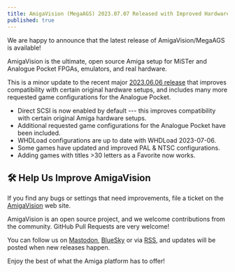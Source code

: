 ```yaml
---
title: AmigaVision (MegaAGS) 2023.07.07 Released with Improved Hardware Compatibility & More Analogue Pocket Configurations
published: true
---
```


We are happy to announce that the latest release of AmigaVision/MegaAGS is available!

AmigaVision is the ultimate, open source Amiga setup for MiSTer and
Analogue Pocket FPGAs, emulators, and real hardware.

This is a minor update to the recent major [2023.06.06 release] that improves compatibility with certain original hardware setups, and includes many more requested game configurations for the Analogue Pocket.

* Direct SCSI is now enabled by default --- this improves compatibility with certain original Amiga hardware setups.
* Additional requested game configurations for the Analogue Pocket have been included.
* WHDLoad configurations are up to date with WHDLoad 2023-07-06.
* Some games have updated and improved PAL & NTSC configurations.
* Adding games with titles >30 letters as a Favorite now works.

## 🛠️ Help Us Improve AmigaVision

If you find any bugs or settings that need improvements, file a ticket on the [AmigaVision] web site.

AmigaVision is an open source project, and we welcome contributions from the community. GitHub Pull Requests are very welcome!

You can follow us on [Mastodon], [BlueSky] or via [RSS], and updates will be posted when new releases happen.

Enjoy the best of what the Amiga platform has to offer!

[2023.06.06 release]:https://amiga.vision/2023.06.06
[AmigaVision]:https://amiga.vision
[Mastodon]:https://mastodon.social/@amiga_vision
[BlueSky]:https://bsky.app/profile/amigavision.bsky.social
[RSS]:https://amiga.vision/feed.xml
